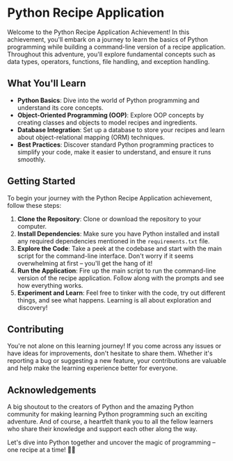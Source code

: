 # Python Recipe Application

Welcome to the Python Recipe Application Achievement! In this achievement, you'll embark on a journey to learn the basics of Python programming while building a command-line version of a recipe application. Throughout this adventure, you'll explore fundamental concepts such as data types, operators, functions, file handling, and exception handling.

## What You'll Learn

- **Python Basics**: Dive into the world of Python programming and understand its core concepts.
- **Object-Oriented Programming (OOP)**: Explore OOP concepts by creating classes and objects to model recipes and ingredients.
- **Database Integration**: Set up a database to store your recipes and learn about object-relational mapping (ORM) techniques.
- **Best Practices**: Discover standard Python programming practices to simplify your code, make it easier to understand, and ensure it runs smoothly.

## Getting Started

To begin your journey with the Python Recipe Application achievement, follow these steps:

1. **Clone the Repository**: Clone or download the repository to your computer.
2. **Install Dependencies**: Make sure you have Python installed and install any required dependencies mentioned in the `requirements.txt` file.
3. **Explore the Code**: Take a peek at the codebase and start with the main script for the command-line interface. Don't worry if it seems overwhelming at first – you'll get the hang of it!
4. **Run the Application**: Fire up the main script to run the command-line version of the recipe application. Follow along with the prompts and see how everything works.
5. **Experiment and Learn**: Feel free to tinker with the code, try out different things, and see what happens. Learning is all about exploration and discovery!

## Contributing

You're not alone on this learning journey! If you come across any issues or have ideas for improvements, don't hesitate to share them. Whether it's reporting a bug or suggesting a new feature, your contributions are valuable and help make the learning experience better for everyone.

## Acknowledgements

A big shoutout to the creators of Python and the amazing Python community for making learning Python programming such an exciting adventure. And of course, a heartfelt thank you to all the fellow learners who share their knowledge and support each other along the way.

Let's dive into Python together and uncover the magic of programming – one recipe at a time! 🐍✨
